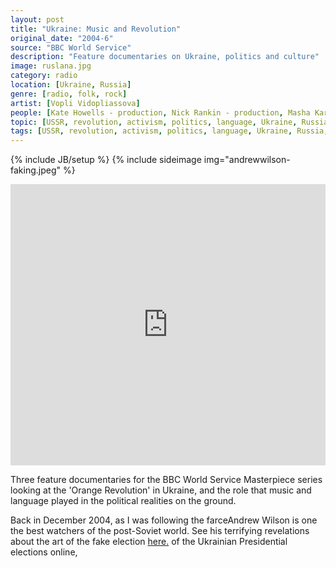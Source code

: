 ```yaml
---
layout: post
title: "Ukraine: Music and Revolution"
original_date: "2004-6"
source: "BBC World Service"
description: "Feature documentaries on Ukraine, politics and culture"
image: ruslana.jpg
category: radio
location: [Ukraine, Russia]
genre: [radio, folk, rock]
artist: [Vopli Vidopliassova]
people: [Kate Howells - production, Nick Rankin - production, Masha Karp - production]
topic: [USSR, revolution, activism, politics, language, Ukraine, Russia]
tags: [USSR, revolution, activism, politics, language, Ukraine, Russia, Vopli Vidopliassova, folk, rock ]
---
```

{% include JB/setup %}
{% include sideimage img="andrewwilson-faking.jpeg" %}

<iframe width="100%" height="450" scrolling="no" frameborder="no" src="https://w.soundcloud.com/player/?url=https%3A//api.soundcloud.com/playlists/158684281&amp;color=ff5500&amp;auto_play=false&amp;hide_related=false&amp;show_comments=true&amp;show_user=true&amp;show_reposts=false"></iframe>

Three feature documentaries for the BBC World Service Masterpiece series looking at the 'Orange Revolution' in Ukraine, and the role that music and language played in the political realities on the ground.

Back in December 2004, as I was following the farce<span class='sidenote-number'></span><span class='sidenote'>Andrew Wilson is one the best watchers of the post-Soviet world. See his terrifying revelations about the art of the fake election <a href="http://www.amazon.com/Virtual-Politics-Faking-Democracy-Post-Soviet/dp/0300095457">here.</a></span> of the Ukrainian Presidential elections online, 




